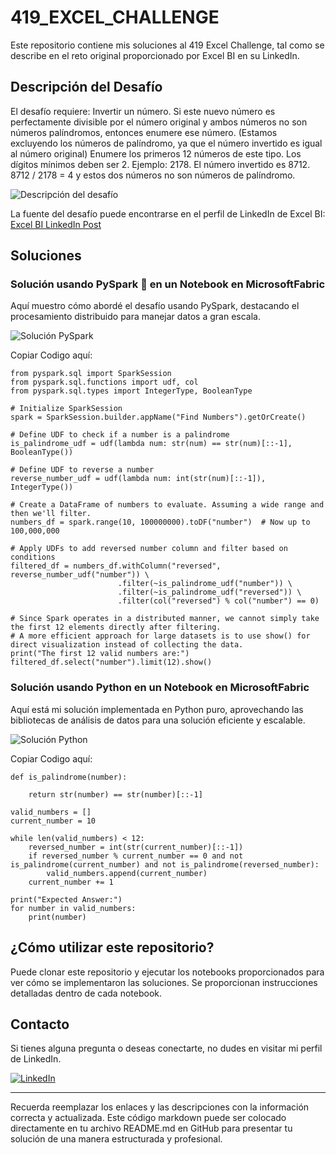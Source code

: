 # 419_EXCEL_CHALLENGE

Este repositorio contiene mis soluciones al 419 Excel Challenge, tal como se describe en el reto original proporcionado por Excel BI en su LinkedIn.

## Descripción del Desafío

El desafío requiere:
Invertir un número. Si este nuevo número es perfectamente divisible por el número original y ambos números no son números palíndromos, entonces enumere ese número. (Estamos excluyendo los números de palíndromo, ya que el número invertido es igual al número original)
Enumere los primeros 12 números de este tipo. Los dígitos mínimos deben ser 2.
Ejemplo: 2178. El número invertido es 8712. 8712 / 2178 = 4 y estos dos números no son números de palíndromo.

![Descripción del desafío](https://github.com/cristobalsalcedo90/BI_Challenges/blob/c9961e9a15f3befbee69580e10b67febac26e815/418_EXCEL_CHALLENGE/Files/ExcelBi.png)

La fuente del desafío puede encontrarse en el perfil de LinkedIn de Excel BI: [Excel BI LinkedIn Post](https://www.linkedin.com/posts/excelbi_excel-challenge-problem-activity-7177876857915117569-cHiT?utm_source=share&utm_medium=member_desktop)

## Soluciones

### Solución usando PySpark 🚀 en un Notebook en MicrosoftFabric

Aquí muestro cómo abordé el desafío usando PySpark, destacando el procesamiento distribuido para manejar datos a gran escala.

![Solución PySpark](https://github.com/cristobalsalcedo90/BI_Challenges/blob/5753259fc5fc8b86223c736ce1d6643d8aba15f3/419_EXCEL_CHALLENGE/Files/419_EXCEL_CHALLENGE_PySpark.png)

Copiar Codigo aquí:
```
from pyspark.sql import SparkSession
from pyspark.sql.functions import udf, col
from pyspark.sql.types import IntegerType, BooleanType

# Initialize SparkSession
spark = SparkSession.builder.appName("Find Numbers").getOrCreate()

# Define UDF to check if a number is a palindrome
is_palindrome_udf = udf(lambda num: str(num) == str(num)[::-1], BooleanType())

# Define UDF to reverse a number
reverse_number_udf = udf(lambda num: int(str(num)[::-1]), IntegerType())

# Create a DataFrame of numbers to evaluate. Assuming a wide range and then we'll filter.
numbers_df = spark.range(10, 100000000).toDF("number")  # Now up to 100,000,000

# Apply UDFs to add reversed number column and filter based on conditions
filtered_df = numbers_df.withColumn("reversed", reverse_number_udf("number")) \
                        .filter(~is_palindrome_udf("number")) \
                        .filter(~is_palindrome_udf("reversed")) \
                        .filter(col("reversed") % col("number") == 0)

# Since Spark operates in a distributed manner, we cannot simply take the first 12 elements directly after filtering.
# A more efficient approach for large datasets is to use show() for direct visualization instead of collecting the data.
print("The first 12 valid numbers are:")
filtered_df.select("number").limit(12).show()

```

### Solución usando Python en un Notebook en MicrosoftFabric

Aquí está mi solución implementada en Python puro, aprovechando las bibliotecas de análisis de datos para una solución eficiente y escalable.

![Solución Python](https://github.com/cristobalsalcedo90/BI_Challenges/blob/5753259fc5fc8b86223c736ce1d6643d8aba15f3/419_EXCEL_CHALLENGE/Files/419_EXCEL_CHALLENGE_Python.png)

Copiar Codigo aquí:
```
def is_palindrome(number):
  
    return str(number) == str(number)[::-1]

valid_numbers = []
current_number = 10 

while len(valid_numbers) < 12:
    reversed_number = int(str(current_number)[::-1])
    if reversed_number % current_number == 0 and not is_palindrome(current_number) and not is_palindrome(reversed_number):
        valid_numbers.append(current_number)
    current_number += 1

print("Expected Answer:")
for number in valid_numbers:
    print(number)

```
## ¿Cómo utilizar este repositorio?

Puede clonar este repositorio y ejecutar los notebooks proporcionados para ver cómo se implementaron las soluciones. Se proporcionan instrucciones detalladas dentro de cada notebook.

## Contacto

Si tienes alguna pregunta o deseas conectarte, no dudes en visitar mi perfil de LinkedIn.

[![LinkedIn](https://img.shields.io/badge/LinkedIn-Cristobal%20Salcedo-blue)](https://www.linkedin.com/in/cristobal-salcedo)

---

Recuerda reemplazar los enlaces y las descripciones con la información correcta y actualizada. Este código markdown puede ser colocado directamente en tu archivo README.md en GitHub para presentar tu solución de una manera estructurada y profesional.
